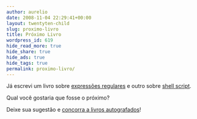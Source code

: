 ```yaml
---
author: aurelio
date: 2008-11-04 22:29:41+00:00
layout: twentyten-child
slug: proximo-livro
title: Próximo Livro
wordpress_id: 619
hide_read_more: true
hide_share: true
hide_ads: true
hide_tags: true
permalink: proximo-livro/
---
```


Já escrevi um livro sobre [expressões regulares](http://www.piazinho.com.br) e outro sobre [shell script](http://www.shellscript.com.br).

Qual você gostaria que fosse o próximo?

Deixe sua sugestão e [concorra a livros autografados](http://aurelio.net/blog/2008/11/04/ajude-a-escolher-o-proximo-livro/)!
